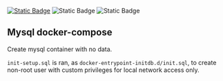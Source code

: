[![Static Badge](https://img.shields.io/badge/licence-MIT-brightgreen)](https://github.com/lfsc09/base-mysql-docker-env/blob/main/LICENSE)
![Static Badge](https://img.shields.io/badge/docker--compose-3.8-blue)
![Static Badge](https://img.shields.io/badge/mysql-lastest-blue)

## Mysql docker-compose

Create mysql container with no data.

`init-setup.sql` is ran, as `docker-entrypoint-initdb.d/init.sql`, to create non-root user with custom privileges for local network access only.

